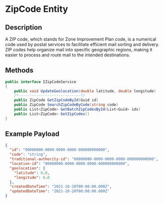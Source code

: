 # ZipCode Entity

## Description

A ZIP code, which stands for Zone Improvement Plan code, is a numerical code used by postal services to facilitate efficient mail sorting and delivery. ZIP codes help organize mail into specific geographic regions, making it easier to process and route mail to the intended destinations.

## Methods

```csharp
public interface IZipCodeService
{
    public void UpdateGeolocation(double latitude, double longitude)
    /*----------------------------*/
    public ZipCode GetZipCodeById(Guid id)
    public ZipCode SearchZipCodeByCode(string code)
    public List<ZipCode> GetBatchZipCodesById(List<Guid> ids)
    public List<ZipCode> GetZipCodes()
}
```

## Example Payload

```json
{
  "id": "00000000-0000-0000-0000-000000000000",
  "code": "string",
  "traditional-authority-id": "00000000-0000-0000-0000-000000000000",
  "location-id": "00000000-0000-0000-0000-000000000000",
  "geolocation": {
    "latitude": 0.0,
    "longitude": 0.0
  },
  "createdDateTime": "2021-10-20T00:00:00.000Z",
  "updatedDateTime": "2021-10-20T00:00:00.000Z"
}
```
